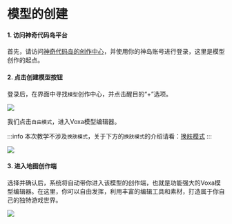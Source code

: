 # 模型的创建

#### 1. 访问神奇代码岛平台

首先，请访问[神奇代码岛的创作中心](https://dao3.fun/creator)，并使用你的神岛账号进行登录，这里是模型创作的起点。

#### 2. 点击创建模型按钮

登录后，在界面中寻找`模型`创作中心，并点击醒目的“+”选项。

![](/QQ20241112-215408.png)

我们点击`自由模式`，进入Voxa模型编辑器。

:::info
本次教学不涉及`换肤模式`，关于下方的`换肤模式`的介绍请看：[换肤模式](/editor/skinningMode)
:::

![](/QQ20241112-215533.png)


#### 3. 进入地图创作端

选择并确认后，系统将自动带你进入该模型的创作端，也就是功能强大的Voxa模型编辑器。在这里，你可以自由发挥，利用丰富的编辑工具和素材，打造属于你自己的独特游戏世界。

![](/QQ20241112-215917.png)

